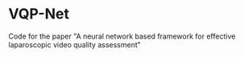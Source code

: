 # VQP-Net
Code for the paper "A neural network based framework for effective laparoscopic video quality assessment"
